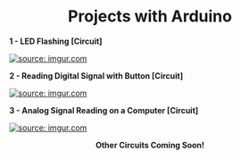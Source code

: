 <div align="center">

# Projects with Arduino

</div>

**1 - LED Flashing [Circuit]**

  <a href="https://imgur.com/2am0LxR"><img src="https://i.imgur.com/2am0LxR.png" title="source: imgur.com" /></a>

**2 - Reading Digital Signal with Button [Circuit]**

  <a href="https://imgur.com/r05lxX5"><img src="https://i.imgur.com/r05lxX5.png" title="source: imgur.com" /></a>

**3 - Analog Signal Reading on a Computer [Circuit]**

  <a href="https://imgur.com/j5sr1N7"><img src="https://i.imgur.com/j5sr1N7.png" title="source: imgur.com" /></a>

<div align="center">
  
**Other Circuits Coming Soon!**

</div>
